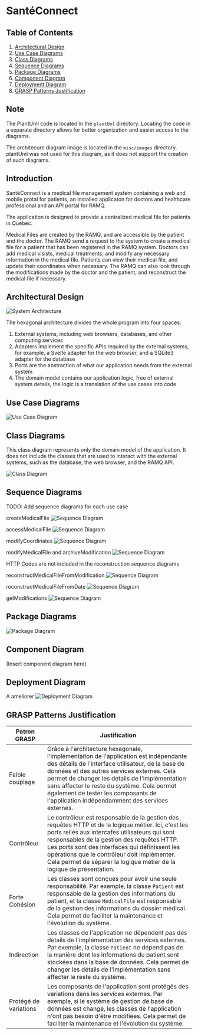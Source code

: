 # SantéConnect

## Table of Contents

1. [Architectural Design](#architectural-design)
2. [Use Case Diagrams](#use-case-diagrams)
3. [Class Diagrams](#class-diagrams)
4. [Sequence Diagrams](#sequence-diagrams)
5. [Package Diagrams](#package-diagrams)
6. [Component Diagram](#component-diagram)
7. [Deployment Diagram](#deployment-diagram)
8. [GRASP Patterns Justification](#grasp-patterns-justification)

## Note

The PlantUml code is located in the `plantUml` directory. Locating the code in a separate directory allows for better organization and easier access to the diagrams.

The architecure diagram image is located in the `misc/images` directory. plantUml was not used for this diagram, as it does not support the creation of such diagrams.

## Introduction

SantéConnect is a medical file management system containing a web and mobile protal for patients, an installed applicaton for doctors and healthcare professional and an API portal for RAMQ.

The application is designed to provide a centralized medical file for patients in Quebec.

Medical Files are created by the RAMQ, and are accessible by the patient and the doctor.
The RAMQ send a request to the system to create a medical file for a patient that has been registered in the RAMQ system.
Doctors can add medical visists, medical treatments, and modify any necessary information in the medical file.
Patients can view their medical file, and update their coordinates when necessary.
The RAMQ can also look through the modifications made by the doctor and the patient, and reconstruct the medical file if necessary.

## Architectural Design
<!-- (Insert architectural design diagram here and explain the different components of the system and their interactions) -->
![System Architecture](./misc/images/system-architecture.png)

The hexagonal architecture divides the whole program into four spaces:

1. External systems, including web browsers, databases, and other computing services
2. Adapters implement the specific APIs required by the external systems, for example, a Svelte adapter for the web browser, and a SQLite3 adapter for the database
3. Ports are the abstraction of what our application needs from the external system
4. The domain model contains our application logic, free of external system details, the logic is a translation of the use cases into code




## Use Case Diagrams
<!-- (Insert use case diagrams here and explain the functionalities of the system) -->
<!-- ADD PUML -->
![Use Case Diagram](./plantUml/use-case.png)

## Class Diagrams
<!-- (Insert class diagrams here and explain the domain concepts) -->
This class diagram represents only the domain model of the application. It does not include the classes that are used to interact with the external systems, such as the database, the web browser, and the RAMQ API.

![Class Diagram](./plantUml/class-logic.png)


## Sequence Diagrams
<!-- (Insert sequence diagrams here and show the interactions between the classes for each use case) -->

TODO: Add sequence diagrams for each use case

createMedicalFile
![Sequence Diagram](./plantUml/createMedicalFile.png)

accessMedicalFile
![Sequence Diagram](./plantUml/accessMedicalFile.png)

modifyCoordinates
![Sequence Diagram](./plantUml/modifyCoordinates.png)

modifyMedicalFile and archiveModification
![Sequence Diagram](./plantUml/modifyMedicalFile.png)

HTTP Codes are not included in the reconstruction sequence diagrams

reconstructMedicalFileFromModification
![Sequence Diagram](./plantUml/reconstructMedicalFileFromModification.png)

reconstructMedicalFileFromDate
![Sequence Diagram](./plantUml/reconstructMedicalFileFromDate.png)

getModifications
![Sequence Diagram](./plantUml/getModifications.png)

## Package Diagrams
<!-- (Insert package diagrams here and indicate the classes contained in the packages) -->

![Package Diagram](./plantUml/package.png)


## Component Diagram
(Insert component diagram here)

## Deployment Diagram
A ameliorer
![Deployment Diagram](./plantUml/deployment.png)

## GRASP Patterns Justification
<!-- (Justify each responsibility of the classes by a GRASP pattern. Document a justification for each public method and a justification for the creation of instances of a class) -->
Patron GRASP | Justification
--- | ---
Faible couplage | Grâce à l'architecture hexagonale, l'implémentaiton de l'application est indépendante des détails de l'interface utilisateur, de la base de données et des autres services externes. Cela permet de changer les détails de l'implémentation sans affecter le reste du système. Cela permet également de tester les composants de l'application indépendamment des services externes.
Contrôleur | Le contrôleur est responsable de la gestion des requêtes HTTP et de la logique métier. Ici, c'est les ports reliés aux intercafes utilisateurs qui sont responsables de la gestion des requêtes HTTP. Les ports sont des interfaces qui définissent les opérations que le contrôleur doit implémenter. Cela permet de séparer la logique métier de la logique de présentation.
Forte Cohésion | Les classes sont conçues pour avoir une seule responsabilité. Par exemple, la classe `Patient` est responsable de la gestion des informations du patient, et la classe `MedicalFile` est responsable de la gestion des informations du dossier médical. Cela permet de faciliter la maintenance et l'évolution du système.
Indirection | Les classes de l'application ne dépendent pas des détails de l'implémentation des services externes. Par exemple, la classe `Patient` ne dépend pas de la manière dont les informations du patient sont stockées dans la base de données. Cela permet de changer les détails de l'implémentation sans affecter le reste du système.
Protégé de variations | Les composants de l'application sont protégés des variations dans les services externes. Par exemple, si le système de gestion de base de données est changé, les classes de l'application n'ont pas besoin d'être modifiées. Cela permet de faciliter la maintenance et l'évolution du système.
